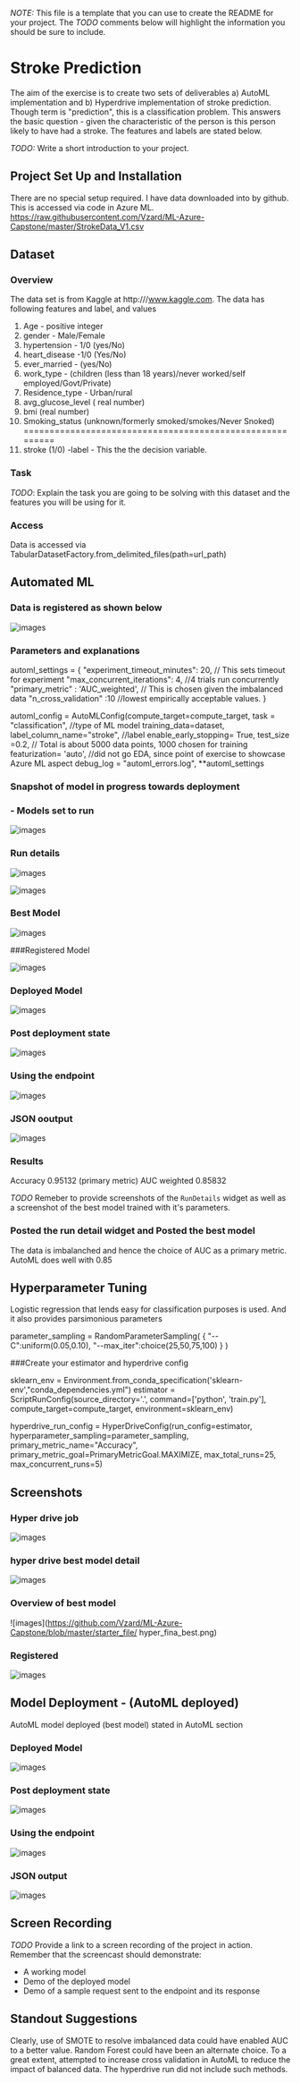 *NOTE:* This file is a template that you can use to create the README for your project. The *TODO* comments below will highlight the information you should be sure to include.

# Stroke Prediction 

The aim of the exercise is to create two sets of deliverables a) AutoML implementation  and b) Hyperdrive implementation of stroke prediction. 
Though term is "prediction", this is a classification problem. This answers the basic question - given the characteristic of the person
is this person likely to have had a stroke. The features and labels are stated below. 

*TODO:* Write a short introduction to your project.

## Project Set Up and Installation

There are no special setup required. I have data downloaded into by github. This is accessed via code in Azure ML. 
https://raw.githubusercontent.com/Vzard/ML-Azure-Capstone/master/StrokeData_V1.csv

## Dataset

### Overview
The data set is from Kaggle at http:///www.kaggle.com. The data has following features and label, and values

1. Age - positive integer
2. gender	 - Male/Female
3. hypertension	 - 1/0 (yes/No)
4. heart_disease	 -1/0 (Yes/No)
5. ever_married	- (yes/No)
6. work_type	- (children (less than 18 years)/never worked/self employed/Govt/Private)
7. Residence_type	- Urban/rural
8. avg_glucose_level	( real number)
9. bmi	(real number)
10. Smoking_status	(unknown/formerly smoked/smokes/Never Snoked)
=========================================================
12. stroke (1/0) -label - This the the decision variable. 
 
### Task
*TODO*: Explain the task you are going to be solving with this dataset and the features you will be using for it.

### Access

Data is accessed via TabularDatasetFactory.from_delimited_files(path=url_path)

## Automated ML

### Data is registered as shown below

![images](https://github.com/Vzard/ML-Azure-Capstone/blob/master/starter_file/registerdata.png)

### Parameters and explanations

automl_settings = {
    "experiment_timeout_minutes": 20,  // This sets timeout for experiment
    "max_concurrent_iterations": 4,  //4 trials run concurrently
    "primary_metric" : 'AUC_weighted', // This is chosen given the imbalanced data
    "n_cross_validation" :10  //lowest empirically acceptable values. 
}
 
automl_config = AutoMLConfig(compute_target=compute_target,
                             task = "classification",  //type of ML model
                             training_data=dataset,
                             label_column_name="stroke",  //label
                             enable_early_stopping= True,
                             test_size =0.2,  // Total is about 5000 data points, 1000 chosen for training
                             featurization= 'auto',  //did not go EDA, since point of exercise to showcase Azure ML aspect
                             debug_log = "automl_errors.log",
                             **automl_settings

###  Snapshot of model in progress towards deployment

### - Models set to run
![images](https://github.com/Vzard/ML-Azure-Capstone/blob/master/starter_file/Models_running.png)

### Run details
![images](https://github.com/Vzard/ML-Azure-Capstone/blob/master/starter_file/rundetails.png)

![images](https://github.com/Vzard/ML-Azure-Capstone/blob/master/starter_file/rundetails_2.png)

### Best Model

![images](https://github.com/Vzard/ML-Azure-Capstone/blob/master/starter_file/best_model.png)

###Registered Model

![images](https://github.com/Vzard/ML-Azure-Capstone/blob/master/starter_file/new_registered_model.png)

### Deployed Model
![images](https://github.com/Vzard/ML-Azure-Capstone/blob/master/starter_file/newmodel_deployed.png)

### Post deployment state
![images](https://github.com/Vzard/ML-Azure-Capstone/blob/master/starter_file/post_dep_state.png)

### Using the endpoint
![images](https://github.com/Vzard/ML-Azure-Capstone/blob/master/starter_file/using_the_service.png)

### JSON ooutput
![images](https://github.com/Vzard/ML-Azure-Capstone/blob/master/starter_file/jsonputput.png)

### Results

Accuracy
0.95132
(primary metric)
AUC weighted
0.85832

*TODO* Remeber to provide screenshots of the `RunDetails` widget as well as a screenshot of the best model trained with it's parameters.
### Posted the run detail widget and Posted the best model

The data is imbalanched and hence the choice of AUC as a primary metric.  AutoML does well with 0.85
## Hyperparameter Tuning

Logistic regression that lends easy for classification purposes is used. And it also provides parsimonious parameters

parameter_sampling = RandomParameterSampling(
                    {
                        "--C":uniform(0.05,0.10),
                        "--max_iter":choice(25,50,75,100) 
                    }
)

###Create your estimator and hyperdrive config

sklearn_env = Environment.from_conda_specification('sklearn-env',"conda_dependencies.yml")
estimator = ScriptRunConfig(source_directory='.',
                            command=['python', 'train.py'],
                            compute_target=compute_target,
                            environment=sklearn_env)

hyperdrive_run_config = HyperDriveConfig(run_config=estimator,
                                         hyperparameter_sampling=parameter_sampling,
                                         primary_metric_name="Accuracy",
                                         primary_metric_goal=PrimaryMetricGoal.MAXIMIZE,
                                         max_total_runs=25,
                                         max_concurrent_runs=5)


## Screenshots
### Hyper drive job

![images](https://github.com/Vzard/ML-Azure-Capstone/blob/master/starter_file/hyper_drive_job.png)

### hyper drive best model detail
![images](https://github.com/Vzard/ML-Azure-Capstone/blob/master/starter_file/best_model_detail.png)

### Overview of best model
![images](https://github.com/Vzard/ML-Azure-Capstone/blob/master/starter_file/ hyper_fina_best.png)

### Registered

![images](https://github.com/Vzard/ML-Azure-Capstone/blob/master/starter_file/hyper_drive_register.png)

## Model Deployment - (AutoML deployed)
AutoML model deployed (best model) stated in AutoML section

### Deployed Model
![images](https://github.com/Vzard/ML-Azure-Capstone/blob/master/starter_file/newmodel_deployed.png)

### Post deployment state
![images](https://github.com/Vzard/ML-Azure-Capstone/blob/master/starter_file/post_dep_state.png)

### Using the endpoint
![images](https://github.com/Vzard/ML-Azure-Capstone/blob/master/starter_file/using_the_service.png)

### JSON output
![images](https://github.com/Vzard/ML-Azure-Capstone/blob/master/starter_file/jsonputput.png)

## Screen Recording
*TODO* Provide a link to a screen recording of the project in action. Remember that the screencast should demonstrate:
- A working model
- Demo of the deployed  model
- Demo of a sample request sent to the endpoint and its response

## Standout Suggestions
Clearly, use of SMOTE to resolve imbalanced data could have enabled AUC to a better value. Random Forest could have been an alternate choice. To a great extent, attempted to increase cross validation in AutoML to reduce the impact of balanced data. The hyperdrive run did not include such methods. 

